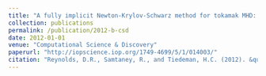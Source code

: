 ```yaml
---
title: "A fully implicit Newton-Krylov-Schwarz method for tokamak MHD: Jacobian construction and preconditioner formulation"
collection: publications
permalink: /publication/2012-b-csd
date: 2012-01-01
venue: "Computational Science & Discovery"
paperurl: "http://iopscience.iop.org/1749-4699/5/1/014003/"
citation: "Reynolds, D.R., Samtaney, R., and Tiedeman, H.C. (2012). &quot;A fully implicit Newton-Krylov-Schwarz method for tokamak MHD: Jacobian construction and preconditioner formulation.&quot; <i>Computational Science & Discovery</i>, 5(1):014003."
---
```

